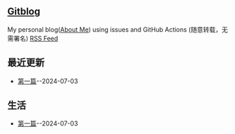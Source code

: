 ## [Gitblog](https://yihong0618.github.io/gitblog/)
My personal blog([About Me](https://github.com/yihong0618/gitblog/issues/282)) using issues and GitHub Actions (随意转载，无需署名)
[RSS Feed](https://raw.githubusercontent.com/cnaron/blog/master/feed.xml)

## 最近更新
- [第一篇](https://github.com/cnaron/blog/issues/1)--2024-07-03
## 生活
- [第一篇](https://github.com/cnaron/blog/issues/1)--2024-07-03
